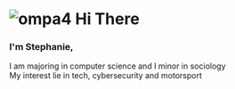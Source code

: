 
# ![ompa4](https://github.com/user-attachments/assets/bddac7a1-e7d6-499c-8a03-4312d2ab8736) Hi There 

### I'm Stephanie,
I am majoring in computer science and I minor in sociology<br>
My interest lie in tech, cybersecurity and motorsport











